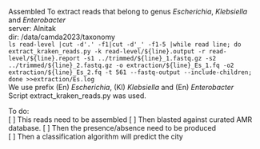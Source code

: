 Assembled
To extract reads that belong to genus _Escherichia_, _Klebsiella_ and _Enterobacter_  
server: Alnitak   
dir: /data/camda2023/taxonomy  
 `ls read-level |cut -d'.' -f1|cut -d'_' -f1-5 |while read line; do extract_kraken_reads.py -k read-level/${line}.output -r read-level/${line}.report -s1 ../trimmed/${line}_1.fastq.gz -s2 ../trimmed/${line}_2.fastq.gz -o extraction/${line}_Es_1.fq -o2 extraction/${line}_Es_2.fq -t 561 --fastq-output --include-children; done >>extraction/Es.log`  
We use prefix (En) _Escherichia_, (Kl) _Klebsiella_ and (En) _Enterobacter_    
Script  extract_kraken_reads.py was used.  

To do:  
[ ] This reads need to be assembled 
[ ] Then blasted against curated AMR database. 
[ ] Then the presence/absence need to be produced  
[ ] Then a classification algorithm will predict the city  
